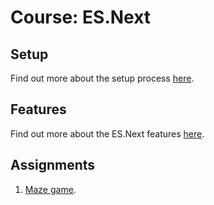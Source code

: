 # Course: ES.Next

## Setup
Find out more about the setup process [here](./doc/Setup.md).

## Features
Find out more about the ES.Next features [here](./doc/Features.md).

## Assignments

1. [Maze game](./doc/Assignments/1_Maze.md).